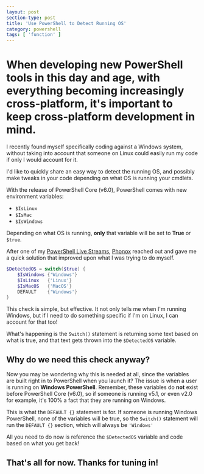 ```yaml
---
layout: post
section-type: post
title: 'Use PowerShell to Detect Running OS'
category: powershell
tags: [ 'function' ]
---
```


# When developing new PowerShell tools in this day and age, with everything becoming increasingly cross-platform, it's important to keep cross-platform development in mind.

I recently found myself specifically coding against a Windows system, without taking into account that someone on Linux could easily run my code if only I would account for it.

I'd like to quickly share an easy way to detect the running OS, and possibly make tweaks in your code depending on what OS is running your cmdlets.

With the release of PowerShell Core (v6.0), PowerShell comes with new environment variables:
- `$IsLinux`
- `$IsMac`
- `$IsWindows`

Depending on what OS is running, **only** that variable will be set to **True** or `$true`.

After one of my [PowerShell Live Streams](https://www.youtube.com/watch?v=9d_1VubKKB4), [Phonox](https://github.com/Phonox) reached out and gave me a quick solution that improved upon what I was trying to do myself.

```powershell
$DetectedOS = switch($true) {
    $IsWindows {'Windows'}
    $IsLinux   {'Linux'}
    $IsMacOS   {'MacOS'}
    DEFAULT    {'Windows'}
}
```

This check is simple, but effective. It not only tells me when I'm running Windows, but if I need to do something specific if I'm on Linux, I can account for that too!

What's happening is the `Switch()` statement is returning some text based on what is true, and that text gets thrown into the `$DetectedOS` variable.

## Why do we need this check anyway?

Now you may be wondering why this is needed at all, since the variables are built right in to PowerShell when you launch it? The issue is when a user is running on **Windows PowerShell**. Remember, these variables do **not** exist before PowerShell Core (v6.0), so if someone is running v5.1, or even v2.0 for example, it's 100% a fact that they are running on Windows.

This is what the `DEFAULT {}` statement is for. If someone is running Windows PowerShell, none of the variables will be true, so the `Switch()` statement will run the `DEFAULT {}` section, which will always be `'Windows'`

All you need to do now is reference the `$DetectedOS` variable and code based on what you get back!

## That's all for now. Thanks for tuning in!